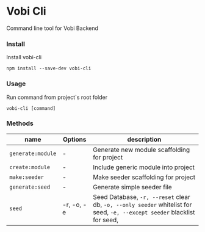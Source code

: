 # Vobi Cli
Command line tool for Vobi Backend

### Install
Install vobi-cli
```
npm install --save-dev vobi-cli
```

### Usage

Run command from project`s root folder

```
vobi-cli [command]
```

### Methods

| name | Options | description |
|------|---------|-------------|
| `generate:module` | - | Generate new module scaffolding for project|
| `create:module` | - | Include generic module into project |
| `make:seeder` | - | Make seeder scaffolding for project |
| `generate:seed` | - | Generate simple seeder file |
| `seed` | -r, -o, -e | Seed Database, `-r, --reset` clear db, `-o, --only seeder` whitelist for seed, `-e, --except seeder` blacklist for seed,  |
